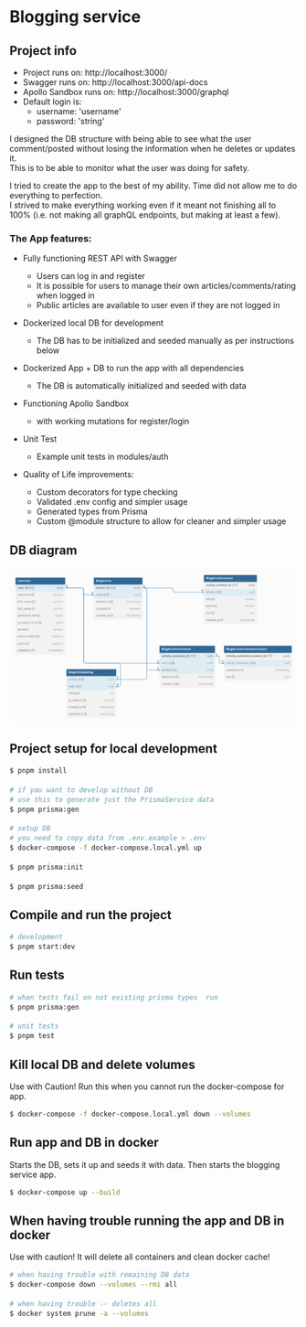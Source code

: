 # Blogging service

## Project info

- Project runs on: http://localhost:3000/
- Swagger runs on: http://localhost:3000/api-docs
- Apollo Sandbox runs on: http://localhost:3000/graphql
- Default login is:
    - username: 'username'
    - password: 'string'

I designed the DB structure with being able to see what the user comment/posted without losing the information when he
deletes or updates it. <br />
This is to be able to monitor what the user was doing for safety. <br />

I tried to create the app to the best of my ability. Time did not allow me to do everything to perfection.<br />
I strived to make everything working even if it meant not finishing all to 100% (i.e. not making all graphQL endpoints, but making at least a few).

### The App features:

- Fully functioning REST API with Swagger
  - Users can log in and register
  - It is possible for users to manage their own articles/comments/rating when logged in
  - Public articles are available to user even if they are not logged in

- Dockerized local DB for development
    - The DB has to be initialized and seeded manually as per instructions below
- Dockerized App + DB to run the app with all dependencies
    - The DB is automatically initialized and seeded with data

- Functioning Apollo Sandbox
  - with working mutations for register/login

- Unit Test
  - Example unit tests in modules/auth

- Quality of Life improvements:
  - Custom decorators for type checking
  - Validated .env config and simpler usage 
  - Generated types from Prisma
  - Custom @module structure to allow for cleaner and simpler usage

## DB diagram

![img_1.png](img_1.png)

## Project setup for local development

```bash
$ pnpm install

# if you want to develop without DB
# use this to generate just the PrismaService data
$ pnpm prisma:gen

# setup DB 
# you need to copy data from .env.example > .env 
$ docker-compose -f docker-compose.local.yml up

$ pnpm prisma:init

$ pnpm prisma:seed
```

## Compile and run the project

```bash
# development
$ pnpm start:dev
```

## Run tests

```bash
# when tests fail on not existing prisma types  run
$ pnpm prisma:gen

# unit tests
$ pnpm test
```

## Kill local DB and delete volumes
Use with Caution!
Run this when you cannot run the docker-compose for app.

```bash
$ docker-compose -f docker-compose.local.yml down --volumes  
```

## Run app and DB in docker

Starts the DB, sets it up and seeds it with data. Then starts the blogging service app.

```bash
$ docker-compose up --build
```

## When having trouble running the app and DB in docker

Use with caution! It will delete all containers and clean docker cache!

```bash
# when having trouble with remaining DB data
$ docker-compose down --volumes --rmi all

# when having trouble -- deletes all
$ docker system prune -a --volumes
```

